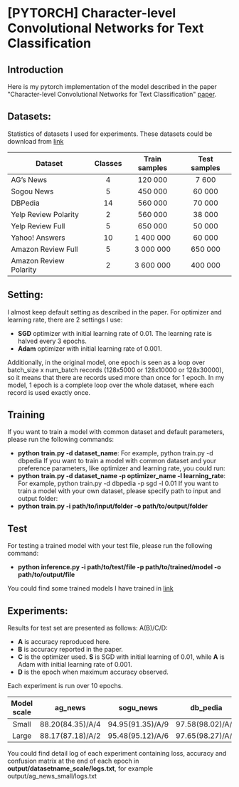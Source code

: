 # [PYTORCH] Character-level Convolutional Networks for Text Classification

## Introduction

Here is my pytorch implementation of the model described in the paper "Character-level Convolutional Networks for Text Classification" [paper](https://arxiv.org/abs/1509.01626). 

## Datasets:

Statistics of datasets I used for experiments. These datasets could be download from [link](https://drive.google.com/drive/u/0/folders/0Bz8a_Dbh9Qhbfll6bVpmNUtUcFdjYmF2SEpmZUZUcVNiMUw1TWN6RDV3a0JHT3kxLVhVR2M)

| Dataset                | Classes | Train samples | Test samples |
|------------------------|:---------:|:---------------:|:--------------:|
| AG’s News              |    4    |    120 000    |     7 600    |
| Sogou News             |    5    |    450 000    |    60 000    |
| DBPedia                |    14   |    560 000    |    70 000    |
| Yelp Review Polarity   |    2    |    560 000    |    38 000    |
| Yelp Review Full       |    5    |    650 000    |    50 000    |
| Yahoo! Answers         |    10   |   1 400 000   |    60 000    |
| Amazon Review Full     |    5    |   3 000 000   |    650 000   |
| Amazon Review Polarity |    2    |   3 600 000   |    400 000   |

## Setting:

I almost keep default setting as described in the paper. For optimizer and learning rate, there are 2 settings I use:

- **SGD** optimizer with initial learning rate of 0.01. The learning rate is halved every 3 epochs.
- **Adam** optimizer with initial learning rate of 0.001.

Additionally, in the original model, one epoch is seen as a loop over batch_size x num_batch records (128x5000 or 128x10000 or 128x30000), so it means that there are records used more than once for 1 epoch. In my model, 1 epoch is a complete loop over the whole dataset, where each record is used exactly once.

## Training

If you want to train a model with common dataset and default parameters, please run the following commands:
- **python train.py -d dataset_name**: For example, python train.py -d dbpedia
If you want to train a model with common dataset and your preference parameters, like optimizer and learning rate, you could run:
- **python train.py -d dataset_name -p optimizer_name -l learning_rate**: For example, python train.py -d dbpedia -p sgd -l 0.01
If you want to train a model with your own dataset, please specify path to input and output folder:
- **python train.py -i path/to/input/folder -o path/to/output/folder**

## Test

For testing a trained model with your test file, please run the following command:
- **python inference.py -i path/to/test/file -p path/to/trained/model -o path/to/output/file**

You could find some trained models I have trained in [link](https://drive.google.com/open?id=1zzC4r0nn8yInWjCbVrVZPFYyOWJQizqh)

## Experiments:

Results for test set are presented as follows:  A(B)/C/D:
- **A** is accuracy reproduced here.
- **B** is accuracy reported in the paper.
- **C** is the optimizer used. **S** is SGD with initial learning of 0.01, while **A** is Adam with initial learning rate of 0.001.
- **D** is the epoch when maximum accuracy observed.

Each experiment is run over 10 epochs.

| Model scale |       ag_news    |     sogu_news    |     db_pedia     |   yelp_polarity  |    yelp_review   |   yahoo_answer   | amazon_review | amazon_polarity |
|:-------------:|:------------------:|:------------------:|:------------------:|:------------------:|:------------------:|:------------------:|:------------------:|:------------------:|
|    Small    | 88.20(84.35)/A/4 | 94.95(91.35)/A/9 | 97.58(98.02)/A/8 |                  |                  | 67.55(70.16)/S/9 |                  |                  |
|    Large    | 88.17(87.18)/A/2 | 95.48(95.12)/A/6 | 97.65(98.27)/A/7 | 94.21(94.11)/A/5 | 60.55(60.38)/S/5 |                  |                  |                  |

You could find detail log of each experiment containing loss, accuracy and confusion matrix at the end of each epoch in **output/datasetname_scale/logs.txt**, for example output/ag_news_small/logs.txt
